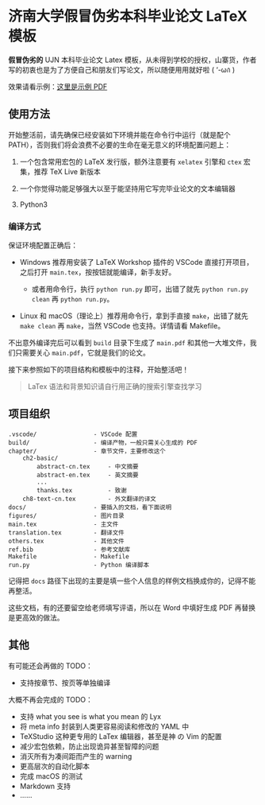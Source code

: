 # 济南大学假冒伪劣本科毕业论文 LaTeX 模板

**假冒伪劣的** UJN 本科毕业论文 Latex 模板，从未得到学校的授权，山寨货，作者写的初衷也是为了方便自己和朋友们写论文，所以随便用用就好啦 ( ‘-ωก̀ )

效果请看示例：[这里是示例 PDF](build/main.pdf)

## 使用方法

开始整活前，请先确保已经安装如下环境并能在命令行中运行（就是配个 PATH），否则我们将会浪费不必要的生命在毫无意义的环境配置问题上：

1. 一个包含常用宏包的 LaTeX 发行版，额外注意要有 `xelatex` 引擎和 `ctex` 宏集，推荐 TeX Live 新版本

2. 一个你觉得功能足够强大以至于能坚持用它写完毕业论文的文本编辑器

3. Python3

### 编译方式

保证环境配置正确后：

- Windows 推荐用安装了 LaTeX Workshop 插件的 VSCode 直接打开项目，之后打开 `main.tex`，按按钮就能编译，新手友好。

    - 或者用命令行，执行 `python run.py` 即可，出错了就先 `python run.py clean` 再 `python run.py`。

- Linux 和 macOS（理论上）推荐用命令行，拿到手直接 `make`，出错了就先 `make clean` 再 `make`，当然 VSCode 也支持。详情请看 Makefile。

不出意外编译完后可以看到 `build` 目录下生成了 `main.pdf` 和其他一大堆文件，我们只需要关心 `main.pdf`，它就是我们的论文。

接下来参照如下的项目结构和模板中的注释，开始整活吧！

> LaTex 语法和背景知识请自行用正确的搜索引擎查找学习

## 项目组织

``` text
.vscode/                - VSCode 配置
build/                  - 编译产物，一般只需关心生成的 PDF
chapter/                - 章节文件，主要修改这个
    ch2-basic/
        abstract-cn.tex     - 中文摘要
        abstract-en.tex     - 英文摘要
        ...
        thanks.tex          - 致谢
    ch8-text-cn.tex         - 外文翻译的译文
docs/                   - 要插入的文档，看下面说明
figures/                - 图片目录
main.tex                - 主文件
translation.tex         - 翻译文件
others.tex              - 其他文件
ref.bib                 - 参考文献库
Makefile                - Makefile
run.py                  - Python 编译脚本
```

记得把 `docs` 路径下出现的主要是填一些个人信息的样例文档换成你的，记得不能再整活。

这些文档，有的还要留空给老师填写评语，所以在 Word 中填好生成 PDF 再替换是更高效的做法。

## 其他

有可能还会再做的 TODO：

- 支持按章节、按页等单独编译

大概不再会完成的 TODO：

- 支持 what you see is what you mean 的 Lyx
- 将 meta info 封装到人类更容易阅读和修改的 YAML 中
- TeXStudio 这种更专用的 LaTex 编辑器，甚至是神 の Vim 的配置
- 减少宏包依赖，防止出现诡异甚至智障的问题
- 消灭所有为凑间距而产生的 warning
- 更高层次的自动化脚本
- 完成 macOS 的测试
- Markdown 支持
- ......
